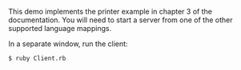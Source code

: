 This demo implements the printer example in chapter 3 of the
documentation. You will need to start a server from one of the other
supported language mappings.

In a separate window, run the client:
```
$ ruby Client.rb
```
